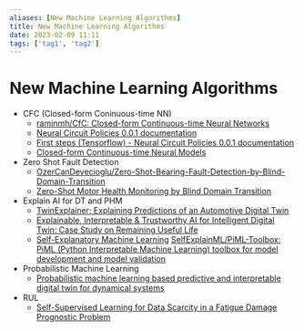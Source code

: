 ```yaml
---
aliases: [New Machine Learning Algorithms]
title: New Machine Learning Algorithms
date: 2023-02-09 11:11
tags: ['tag1', 'tag2']
---
```


# New Machine Learning Algorithms

- CFC (Closed-form Coninuous-time NN)
  - [raminmh/CfC: Closed-form Continuous-time Neural Networks](https://github.com/raminmh/CfC)
  - [Neural Circuit Policies 0.0.1 documentation](https://ncps.readthedocs.io/en/latest/index.html)
  - [First steps (Tensorflow) - Neural Circuit Policies 0.0.1 documentation](https://ncps.readthedocs.io/en/latest/examples/tf_first_steps.html)
  - [Closed-form Continuous-time Neural Models](https://arxiv.org/abs/2106.13898)
- Zero Shot Fault Detection
  - [OzerCanDevecioglu/Zero-Shot-Bearing-Fault-Detection-by-Blind-Domain-Transition](https://github.com/ozercandevecioglu/zero-shot-bearing-fault-detection-by-blind-domain-transition)
  - [Zero-Shot Motor Health Monitoring by Blind Domain Transition](https://arxiv.org/abs/2212.06154)
- Explain AI for DT and PHM
  - [TwinExplainer: Explaining Predictions of an Automotive Digital Twin](https://arxiv.org/abs/2302.00152)
  - [Explainable, Interpretable & Trustworthy AI for Intelligent Digital Twin: Case Study on Remaining Useful Life](https://arxiv.org/abs/2301.06676)
  - [Self-Explanatory Machine Learning](https://github.com/SelfExplainML) [SelfExplainML/PiML-Toolbox: PiML (Python Interpretable Machine Learning) toolbox for model development and model validation](https://github.com/SelfExplainML/PiML-Toolbox)
- Probabilistic Machine Learning
  - [Probabilistic machine learning based predictive and interpretable digital twin for dynamical systems](https://arxiv.org/abs/2212.09240)
- RUL
  - [Self-Supervised Learning for Data Scarcity in a Fatigue Damage Prognostic Problem](https://arxiv.org/abs/2301.08441)
